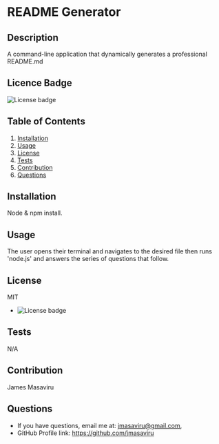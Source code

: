 # README Generator

  ## Description
  A command-line application that dynamically generates a professional README.md

  ## Licence Badge
  ![License badge](https://img.shields.io/badge/License-MIT-green)
  
  ## Table of Contents
  1. [Installation](#installation)
  2. [Usage](#usage)
  3. [License](#license)
  4. [Tests](#testing)
  5. [Contribution](#contribution)
  6. [Questions](#questions)

  ## Installation
  Node & npm install. 

  ## Usage
  The user opens their terminal and navigates to the desired file then runs 'node.js' and answers the series of questions that follow.

  ## License
  MIT
  *  ![License badge](https://img.shields.io/badge/License-MIT-green)
 
  ## Tests
  N/A

  ## Contribution
  James Masaviru
  
  ## Questions
  * If you have questions, email me at: jmasaviru@gmail.com,
  * GitHub Profile link: https://github.com/jmasaviru
